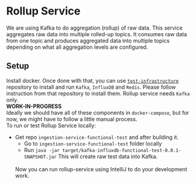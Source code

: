 # Rollup Service
We are using Kafka to do aggregation (rollup) of raw data. This service aggregates raw data into multiple rolled-up topics. It consumes raw data from one topic and produces aggregated data into multiple topics depending on what all aggregation levels are configured.

## Setup
Install docker. Once done with that, you can use [`test-infrastructure`](https://github.com/racker/ceres-test-infrastructure) repository to install and run `Kafka`, `InfluxDB` and `Redis`. Please follow instruction from that repository to install them. Rollup service needs `Kafka` only. <br />
**WORK-IN-PROGRESS** <br />
Ideally we should have all of these components in `docker-compose`, but for now, we might have to follow a little manual process. <br />
To run or test Rollup Service locally:
- Get repo `ingestion-service-functional-test` and after building it. 
  - Go to `ingestion-service-functional-test` folder locally
  - Run `java -jar target/kafka-influxdb-functional-test-0.0.1-SNAPSHOT.jar` This will create raw test data into Kafka.
  <br />
  Now you can run rollup-service using IntelliJ to do your development work.

